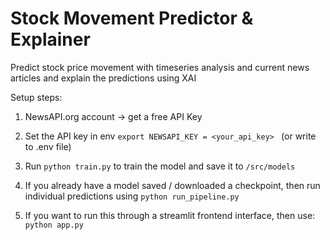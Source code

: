 # Stock Movement Predictor & Explainer
Predict stock price movement with timeseries analysis and current news articles and explain the predictions using XAI


Setup steps:

1) NewsAPI.org account → get a free API Key
2) Set the API key in env
    ```export NEWSAPI_KEY = <your_api_key> ```
    (or write to .env file)

3) Run `python train.py` to train the model and save it to `/src/models`
4) If you already have a model saved / downloaded a checkpoint, then run individual predictions using 
    `python run_pipeline.py`
5) If you want to run this through a streamlit frontend interface, then use:
    `python app.py`

